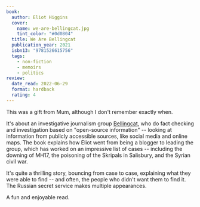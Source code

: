 ```yaml
---
book:
  author: Eliot Higgins
  cover:
    name: we-are-bellingcat.jpg
    tint_color: "#0d0804"
  title: We Are Bellingcat
  publication_year: 2021
  isbn13: "9781526615756"
  tags:
    - non-fiction
    - memoirs
    - politics
review:
  date_read: 2022-06-29
  format: hardback
  rating: 4
---
```


This was a gift from Mum, although I don't remember exactly when.

It's about an investigative journalism group [Bellingcat], who do fact checking and investigation based on "open-source information" -- looking at information from publicly accessible sources, like social media and online maps.
The book explains how Eliot went from being a blogger to leading the group, which has worked on an impressive list of cases -- including the downing of MH17, the poisoning of the Skripals in Salisbury, and the Syrian civil war.

It's quite a thrilling story, bouncing from case to case, explaining what they were able to find -- and often, the people who didn't want them to find it.
The Russian secret service makes multiple appearances.

A fun and enjoyable read.

[Bellingcat]: https://en.wikipedia.org/wiki/Bellingcat

